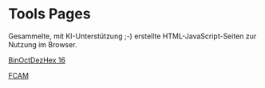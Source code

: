 # Tools Pages
Gesammelte, mit KI-Unterstützung ;-) erstellte HTML-JavaScript-Seiten zur Nutzung im Browser.

[BinOctDezHex 16](Bin_Claude.html)

[FCAM](vdc-fr-chatGPT.html)


